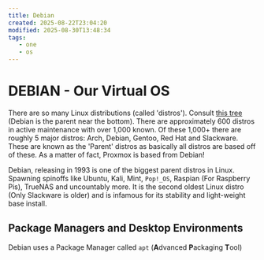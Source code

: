 ```yaml
---
title: Debian
created: 2025-08-22T23:04:20
modified: 2025-08-30T13:48:34
tags:
   - one
   - os
---
```


# **DEBIAN** - Our Virtual OS

There are so many Linux distributions (called 'distros'). Consult [this tree](https://distrowatch.com/images/other/distro-family-tree.png) (Debian is the parent near the bottom). There are approximately 600 distros in active maintenance with over 1,000 known. Of these 1,000+ there are roughly 5 major distros: Arch, Debian, Gentoo, Red Hat and Slackware. These are known as the 'Parent' distros as basically all distros are based off of these. As a matter of fact, Proxmox is based from Debian!

Debian, releasing in 1993 is one of the biggest parent distros in Linux. Spawning spinoffs like Ubuntu, Kali, Mint, `Pop!_OS`, Raspian (For Raspberry Pis), TrueNAS and uncountably more. It is the second oldest Linux distro (Only Slackware is older) and is infamous for its stability and light-weight base install.

## Package Managers and Desktop Environments

Debian uses a Package Manager called `apt` (**A**dvanced **P**ackaging **T**ool)
